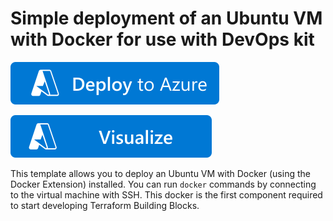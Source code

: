 # Simple deployment of an Ubuntu VM with Docker for use with DevOps kit

[![Deploy To Azure2](https://raw.githubusercontent.com/Project-JW/Azure-Quickstart-Templates/master/images/deploytoazure.svg?sanitize=true)](https://portal.azure.com/#create/Microsoft.Template/uri/https%3A%2F%2Fraw.githubusercontent.com%2FProject-JW%2FAzure-Quickstart-Templates%2Fmaster%2Fvm-ubuntu-dockerengine%2Fazuredeploy.json)

[![Visualize](https://raw.githubusercontent.com/Project-JW/Azure-Quickstart-Templates/master/images/visualizebutton.svg?sanitize=true)](http://armviz.io/#/?load=https%3A%2F%2Fraw.githubusercontent.com%2FProject-JW%2FAzure-Quickstart-Templates%2Fmaster%2Fvm-ubuntu-dockerengine%2Fazuredeploy.json) 

This template allows you to deploy an Ubuntu VM with Docker (using the Docker Extension) installed.
You can run `docker` commands by connecting to the virtual machine with SSH.
This docker is the first component required to start developing Terraform Building Blocks.
